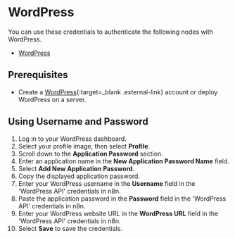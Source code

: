# WordPress

You can use these credentials to authenticate the following nodes with WordPress.

- [WordPress](/integrations/builtin/app-nodes/n8n-nodes-base.wordPress/)

## Prerequisites

- Create a [WordPress](https://wordpress.com/){:target=_blank .external-link} account or deploy WordPress on a server.

## Using Username and Password

1. Log in to your WordPress dashboard.
2. Select your profile image, then select **Profile**. 
3. Scroll down to the **Application Password** section.
4. Enter an application name in the **New Application Password Name** field.
5. Select **Add New Application Password**.
6. Copy the displayed application password.
7. Enter your WordPress username in the **Username** field in the 'WordPress API' credentials in n8n.
8. Paste the application password in the **Password** field in the 'WordPress API' credentials in n8n.
9. Enter your WordPress website URL in the **WordPress URL** field in the 'WordPress API' credentials in n8n.
10. Select **Save** to save the credentials.
